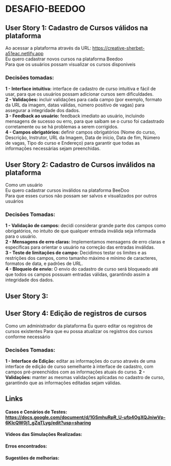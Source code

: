 # DESAFIO-BEEDOO

## User Story 1: Cadastro de Cursos válidos na plataforma 

Ao acessar a plataforma através da URL: https://creative-sherbet-a51eac.netlify.app   
Eu quero cadastrar novos cursos na plataforma Beedoo  
Para que os usuários possam visualizar os cursos disponíveis  

### Decisões tomadas: 

 **1 - Interface intuitiva:** interface de cadastro de curso intuitiva e fácil de usar, para que os usuários possam adicionar cursos sem dificuldades.   
 **2 - Validações:** incluir validações para cada campo (por exemplo, formato da URL da imagem, datas válidas, número positivo de vagas) para assegurar a integridade dos dados.  
 **3 - Feedback ao usuário:** feedback imediato ao usuário, incluindo mensagens de sucesso ou erro, para que saibam se o curso foi cadastrado corretamente ou se há problemas a serem corrigidos.  
 **4 - Campos obrigatórios:** definir campos obrigatórios (Nome do curso, Descrição, Instrutor, URL da Imagem, Data de início, Data de fim, Número de vagas, Tipo do curso e Endereço) para garantir que todas as informações necessárias sejam preenchidas.  

## User Story 2: Cadastro de Cursos inválidos na plataforma

Como um usuário  
Eu quero cadastrar cursos inválidos na plataforma BeeDoo  
Para que esses cursos não possam ser salvos e visualizados por outros usuários  

### Decisões Tomadas:
**1 - Validação de campos:** decidi considerar grande parte dos campos como obrigatórios, no intuito de que qualquer entrada inválida seja informada para o usuário.  
**2 - Mensagens de erro claras:** Implementamos mensagens de erro claras e específicas para orientar o usuário na correção das entradas inválidas.  
**3 - Teste de limitações de campo:** Decidimos testar os limites e as restrições dos campos, como tamanho máximo e mínimo de caracteres, formatos de data, e padrões de URL.  
**4 - Bloqueio de envio:** O envio do cadastro de curso será bloqueado até que todos os campos possuam entradas válidas, garantindo assim a integridade dos dados.  

## User Story 3: 

## User Story 4: Edição de registros de cursos

Como um administrador da plataforma
Eu quero editar os registros de cursos existentes 
Para que eu possa atualizar os registros dos cursos conforme necessário

### Decisões Tomadas:
**1 - Interface de Edição:** editar as informações do curso através de uma interface de edição de curso semelhante à interface de cadastro, com campos pré-preenchidos com as informações atuais do curso.
**2 - Validações:** manter as mesmas validações aplicadas no cadastro de curso, garantindo que as informações editadas sejam válidas.

## Links
#### Casos e Cenários de Testes: https://docs.google.com/document/d/1GSmhuRpR_U-ufp4OgXQJniwVp-6KIcQW0j1_gZqTLyg/edit?usp=sharing
#### Vídeos das Simulações Realizadas:  
#### Erros encontrados:  
#### Sugestões de melhorias:  
